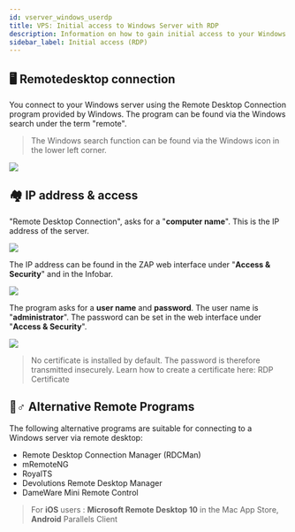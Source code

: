 ```yaml
---
id: vserver_windows_userdp
title: VPS: Initial access to Windows Server with RDP
description: Information on how to gain initial access to your Windows VPS from ZAP-Hosting with the remote desktop connection - ZAP-Hosting.com documentation
sidebar_label: Initial access (RDP)
---
```


## 🖥 Remotedesktop connection

You connect to your Windows server using the Remote Desktop Connection program provided by Windows.  The program can be found via the Windows search under the term "remote".

> The Windows search function can be found via the Windows icon in the lower left corner.

![](https://screensaver01.zap-hosting.com/index.php/s/g8s5nPfeLdEYgcp/preview)

## 🏘 IP address & access

"Remote Desktop Connection", asks for a "**computer name**". This is the IP address of the server.

![](https://screensaver01.zap-hosting.com/index.php/s/pA4BcpHPEkkYror/preview)

The IP address can be found in the ZAP web interface under "**Access & Security**" and in the Infobar.

![](https://screensaver01.zap-hosting.com/index.php/s/cf2AaeBCBtJnBT2/preview)

The program asks for a **user name** and **password**. The user name is "**administrator**". The password can be set in the web interface under "**Access & Security**".

![](https://screensaver01.zap-hosting.com/index.php/s/8L9J3R57RWjnJzW/preview)

> No certificate is installed by default. The password is therefore transmitted insecurely. Learn how to create a certificate here: RDP Certificate


## 🤷♂ Alternative Remote Programs

The following alternative programs are suitable for connecting to a Windows server via remote desktop:

- Remote Desktop Connection Manager (RDCMan)
- mRemoteNG
- RoyalTS
- Devolutions Remote Desktop Manager
- DameWare Mini Remote Control

> For **iOS** users : **Microsoft Remote Desktop 10** in the Mac App Store, **Android** Parallels Client
